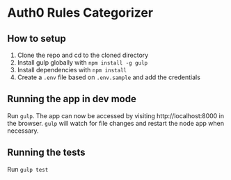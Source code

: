 # Auth0 Rules Categorizer

## How to setup

1. Clone the repo and cd to the cloned directory
2. Install gulp globally with `npm install -g gulp`
3. Install dependencies with `npm install`
4. Create a `.env` file based on `.env.sample` and add the credentials

## Running the app in dev mode

Run `gulp`.
The app can now be accessed by visiting http://localhost:8000 in the browser.
`gulp` will watch for file changes and restart the node app when necessary.

## Running the tests

Run `gulp test`
